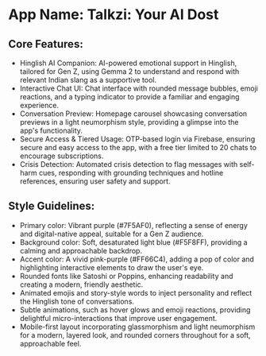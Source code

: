 # **App Name**: Talkzi: Your AI Dost

## Core Features:

- Hinglish AI Companion: AI-powered emotional support in Hinglish, tailored for Gen Z, using Gemma 2 to understand and respond with relevant Indian slang as a supportive tool.
- Interactive Chat UI: Chat interface with rounded message bubbles, emoji reactions, and a typing indicator to provide a familiar and engaging experience.
- Conversation Preview: Homepage carousel showcasing conversation previews in a light neumorphism style, providing a glimpse into the app's functionality.
- Secure Access & Tiered Usage: OTP-based login via Firebase, ensuring secure and easy access to the app, with a free tier limited to 20 chats to encourage subscriptions.
- Crisis Detection: Automated crisis detection to flag messages with self-harm cues, responding with grounding techniques and hotline references, ensuring user safety and support.

## Style Guidelines:

- Primary color: Vibrant purple (#7F5AF0), reflecting a sense of energy and digital-native appeal, suitable for a Gen Z audience.
- Background color: Soft, desaturated light blue (#F5F8FF), providing a calming and approachable backdrop.
- Accent color: A vivid pink-purple (#FF66C4), adding a pop of color and highlighting interactive elements to draw the user's eye.
- Rounded fonts like Satoshi or Poppins, enhancing readability and creating a modern, friendly aesthetic.
- Animated emojis and story-style words to inject personality and reflect the Hinglish tone of conversations.
- Subtle animations, such as hover glows and emoji reactions, providing delightful micro-interactions that improve user engagement.
- Mobile-first layout incorporating glassmorphism and light neumorphism for a modern, layered look, and rounded corners throughout for a soft, approachable feel.
